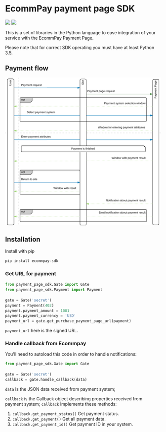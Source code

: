 # EcommPay payment page SDK

<a href="https://codeclimate.com/github/ITECOMMPAY/paymentpage-sdk-python/maintainability"><img src="https://api.codeclimate.com/v1/badges/d02745619d7dfdd5630f/maintainability" /></a>
<a href="https://codeclimate.com/github/ITECOMMPAY/paymentpage-sdk-python/test_coverage"><img src="https://api.codeclimate.com/v1/badges/d02745619d7dfdd5630f/test_coverage" /></a>

This is a set of libraries in the Python language to ease integration of your service
with the EcommPay Payment Page.

Please note that for correct SDK operating you must have at least Python 3.5.  

## Payment flow

![Payment flow](https://raw.githubusercontent.com/ITECOMMPAY/paymentpage-sdk-python/master/flow.png)

## Installation

Install with pip
```bash
pip install ecommpay-sdk
```

### Get URL for payment

```python
from payment_page_sdk.Gate import Gate
from payment_page_sdk.Payment import Payment

gate = Gate('secret')
payment = Payment(402)
payment.payment_amount = 1001
payment.payment_currency = 'USD'
payment_url = gate.get_purchase_payment_page_url(payment)
``` 

`payment_url` here is the signed URL.

### Handle callback from Ecommpay

You'll need to autoload this code in order to handle notifications:

```python
from payment_page_sdk.Gate import Gate

gate = Gate('secret')
callback = gate.handle_callback(data)
```

`data` is the JSON data received from payment system;

`callback` is the Callback object describing properties received from payment system;
`callback` implements these methods: 
1. `callback.get_payment_status()`
    Get payment status.
2. `callback.get_payment()`
    Get all payment data.
3. `callback.get_payment_id()`
    Get payment ID in your system.
